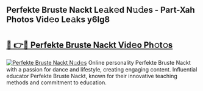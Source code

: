## Perfekte Bruste Nackt Le𝚊k𝚎d N𝚞𝚍es - Part-Xah Photos Vid𝚎o Le𝚊ks y6Ig8

# <h2><a href="http://fb7piqd.evod.top/?m=Perfekte+Bruste+Nackt">🔗 👉🔴 Perfekte Bruste Nackt Vid𝚎o Ph𝚘t𝚘s</a></h2>

[![Perfekte Bruste Nackt N𝚞d𝚎s](https://i.imgur.com/8V9OHl7.gif)](http://fb7piqd.evod.top/?m=Perfekte+Bruste+Nackt)
Online personality Perfekte Bruste Nackt with a passion for dance and lifestyle, creating engaging content. Influential educator Perfekte Bruste Nackt, known for their innovative teaching methods and commitment to education. 
